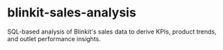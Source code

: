 # blinkit-sales-analysis
SQL-based analysis of Blinkit's sales data to derive KPIs, product trends, and outlet performance insights.
